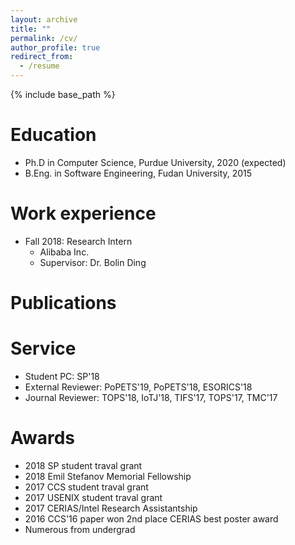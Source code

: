 ```yaml
---
layout: archive
title: ""
permalink: /cv/
author_profile: true
redirect_from:
  - /resume
---
```


{% include base_path %}

Education
======
* Ph.D in Computer Science, Purdue University, 2020 (expected)
* B.Eng. in Software Engineering, Fudan University, 2015

Work experience
======
* Fall 2018: Research Intern
  * Alibaba Inc.
  * Supervisor: Dr. Bolin Ding
  

Publications
======

  
Service
======
* Student PC: SP'18
* External Reviewer: PoPETS'19, PoPETS'18, ESORICS'18
* Journal Reviewer: TOPS'18, IoTJ'18, TIFS'17, TOPS'17, TMC'17

Awards
======
<!-- * 2018 CCS student traval grant -->
* 2018 SP student traval grant 
* 2018 Emil Stefanov Memorial Fellowship 
* 2017 CCS student traval grant 
* 2017 USENIX student traval grant 
* 2017 CERIAS/Intel Research Assistantship
* 2016 CCS'16 paper won 2nd place CERIAS best poster award
* Numerous from undergrad
<!---
\cventry{2015}{Excellent Graduation Thesis}{Only One in Software School}{}{}{}
%{Rank 1/76}{}{}{}
\cventry{2015}{Graduate Star}{1 of 20 in Fudan University}{}{}{}
%{Rank 1/76}{}{}{}
\cventry{2015}{Excellent Graduate}{1 of 6 in Software School}{}{}{}
%{Rank 1/76}{}{}{}
\cventry{2014}{Google Excellence Scholarship}{1 of 58 nationwide (undergrads and grads combined)}{http://www.google.cn/intl/en/university/student/scholarship-recipients.html}{}{}
%{Rank 1/76}{}{}{}
\cventry{2014}{Outstanding Student}{1 of 10 in Fudan}{}{}{}
%{Rank 1/76}{}{}{}
\cventry{2013}{First Prize of Scholarship for Outstanding Student at Fudan University}{}{}{}{}
%{Rank 1/76}{}{}{}
\cventry{2012}{National Scholarship}{Rank 1/79 in class}{}{}{}
%{Rank 1/76}{}{}{}
\cventry{2012}{Outstanding Student}{Rank 1/79 in class}{}{}{}
-->
